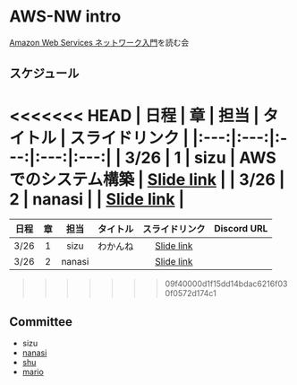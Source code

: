 # AWS-NW intro

[Amazon Web Services ネットワーク入門](https://www.amazon.co.jp/gp/product/B01M2BMB0V?pf_rd_r=NW1CJFAXJ7VTFM2NW8W7&pf_rd_p=3d322af3-60ce-4778-b834-9b7ade73f617)を読む会

## スケジュール

<<<<<<< HEAD
| 日程 | 章 | 担当 | タイトル | スライドリンク |
|:---:|:---:|:---:|:---:|:---:|
| 3/26 | 1 | sizu | AWS でのシステム構築 | [Slide link]() |
| 3/26 | 2 | nanasi |  | [Slide link]() |
=======
| 日程 | 章 | 担当 | タイトル | スライドリンク | Discord URL |
|:---:|:---:|:---:|:---:|:---:|:---:|
| 3/26 | 1 | sizu | わかんね | [Slide link]() |  |
| 3/26 | 2 | nanasi |  | [Slide link]() |  |
>>>>>>> 09f40000d1f15dd14bdac6216f030f0572d174c1

## Committee
- sizu
- [nanasi](https://github.com/nanasi128)
- [shu](https://github.com/shu22203)
- [mario](https://github.com/root3103)
